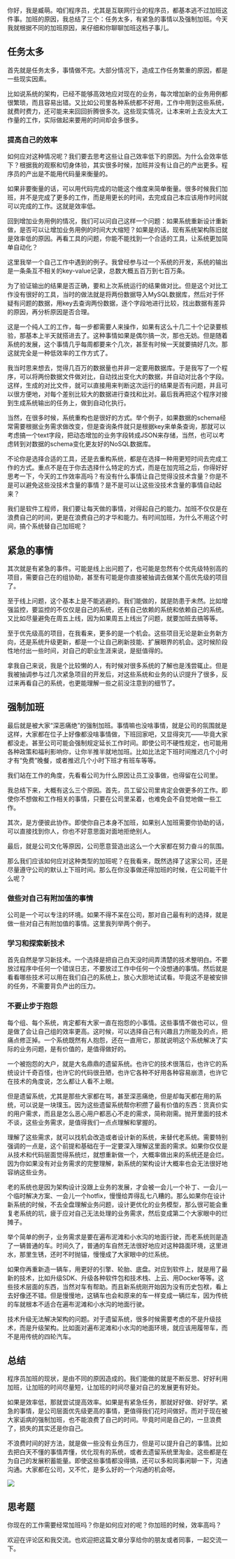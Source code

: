 你好，我是臧萌。咱们程序员，尤其是互联网行业的程序员，都基本逃不过加班这件事。加班的原因，我总结了三个：任务太多，有紧急的事情以及强制加班。今天我就根据不同的加班原因，来仔细和你聊聊加班这档子事儿。

## 任务太多

首先就是任务太多，事情做不完。大部分情况下，造成工作任务繁重的原因，都是一些现实因素。

比如说系统的架构，已经不能够高效地应对现在的业务，每次增加新的业务用例都很繁琐，而且容易出错。又比如公司里各种系统都不好用，工作中用到这些系统，就费时费力，还可能来来回回折腾很多次。这些现实情况，让本来听上去没太大工作量的工作，实际做起来要用的时间却会多很多。

### 提高自己的效率

如何应对这种情况呢？我们要去思考这些让自己效率低下的原因。为什么会效率低下？根据我的观察和切身体验，其实很多时候，加班并没有让自己的产出更多。程序员的产出是不能用代码量来衡量的。

如果非要衡量的话，可以用代码完成的功能这个维度来简单衡量。很多时候我们加班，并不是完成了更多的工作，而是用更长的时间，去完成自己本应该用作时间就可以完成的工作。这就是效率低。

回到增加业务用例的情况，我们可以问自己这样一个问题：如果系统重新设计重新做，是否可以让增加业务用例的时间大大缩短？如果是的话，现有系统架构陈旧就是效率低的原因。再看工具的问题，你能不能找到一个合适的工具，让系统更加简单自动化？

这里我举一个自己工作中遇到的例子。我曾经参与过一个系统的开发，系统的输出是一条条互不相关的key-value记录，总数大概五百万到七百万条。

为了验证输出的结果是否正确，要和上次系统运行的结果做对比。但是这个对比工作没有很好的工具，当时的做法就是将两份数据导入MySQL数据库，然后对于怀疑有问题的数据，用key去查询两份数据，逐个字段地进行比较，找出数据有差异的原因，再分析原因是否合理。

这是一个纯人工的工作，每一步都需要人来操作，如果有这么十几二十个记录要核验，那基本上半天就搭进去了。这种事情如果是偶尔搞一次，那也无妨。但是随着系统的发展，这个事情几乎每周都要来个几次，甚至有时候一天就要搞好几次。那这就完全是一种低效率的工作方式了。

我当时思来想去，觉得几百万的数据量也并非一定要用数据库。于是我写了一个程序，可以将两份数据文件做对比，自动找出变化大的数据，并自动对比各个字段。这样，生成的对比文件，就可以直接用来判断这次运行的结果是否有问题，并且可以很方便地，对每个差别比较大的数据进行查找和比对。最后我再把这个程序对接到生成系统输出的任务上，做到自动化执行。

当然，在很多时候，系统重构也是很好的方式。举个例子，如果数据的schema经常需要根据业务需求做改变，但是查询条件就只是根据key来单条查询，那就可以考虑搞一个text字段，把动态增加的业务字段转成JSON来存储，当然，也可以考虑转到对数据的schema变化更友好的NoSQL数据库。

不论你是选择合适的工具，还是去重构系统，都是在选择一种用更短时间去完成工作的方式。重点不是在于你去选择什么特定的方式，而是在加完班之后，你得好好思考一下，今天的工作效率高吗？有没有什么事情让自己觉得没技术含量？你是不是可以避免这些没技术含量的事情？是不是可以让这些没技术含量的事情自动起来？

我们是软件工程师，我们要让每天做的事情，对得起自己的能力。加班不仅仅是在浪费自己的时间，更是在浪费自己的才华和能力。有时间加班，为什么不用这个时间，搞个系统替自己加班呢？

## 紧急的事情

其次就是有紧急的事件。可能是线上出问题了，也可能是忽然有个优先级特别高的项目，需要自己在的组协助，甚至有可能是你直接被抽调去做某个高优先级的项目了。

至于线上问题，这个基本上是不能逃避的。我们能做的，就是防患于未然。比如增强监控，要监控的不仅仅是自己的系统，还有自己依赖的系统和依赖自己的系统。又比如尽量避免在周五上线，因为如果周五上线出了问题，就要加班去搞等等。

至于优先级高的项目，在我看来，更多的是一个机会。这些项目无论是新业务新方向，还是系统升级更新，都是一个让自己刷新技能、扩展眼界的机会。这时候阶段性地付出一些时间，对自己的职业生涯来说，是挺值得的。

拿我自己来说，我是个比较懒的人，有时候对很多系统的了解也是浅尝辄止。但是我被抽调参与过几次紧急项目的开发后，对这些系统和业务的认识提升了很多，反过来再看自己的系统，也更能理解一些之前没注意到的细节了。

## 强制加班

最后就是被大家“深恶痛绝”的强制加班。事情嘛也没啥事情，就是公司的氛围就是这样，大家都在位子上好像都没啥事情做，下班回家吧，又显得突兀——毕竟大家都没走。甚至公司可能会强制规定延长工作时间。即使公司不硬性规定，也可能用各种政策和福利影响你，让你半推半就地加班。比如比法定下班时间推迟几个小时才有“免费”晚餐，或者推迟几个小时下班才有班车等等。

我们站在工作的角度，先看看公司为什么原因让员工没事做，也得留在公司里。

我总结下来，大概有这么三个原因。首先，员工留公司里肯定会做更多的工作。即使你不想做和工作相关的事情，只要在公司里呆着，也难免会不自觉地做一些工作。

其次，是方便彼此协作。即使你自己本身不加班，如果别人加班需要你协助的话，可以直接找到你人，你也不好意思面对面地拒绝别人。

最后，就是公司文化等原因，公司愿意营造出这么一个大家都在努力奋斗的氛围。

那么我们应该如何应对这种类型的加班呢？在我看来，既然选择了这家公司，还是尽量遵守公司的默认上下班时间。那么在你没事做还得加班的时候，在公司能干什么呢？

### 做些对自己有附加值的事情

公司是一个可以专注的环境。如果不得不呆在公司，那对自己最有利的选择，就是做一些对自己有附加值的事情。这里我列举两个例子。

### 学习和探索新技术

首先自然是学习新技术。一个选择是把自己白天没时间弄清楚的技术整明白。不要放过程序中任何一个错误日志，不要放过工作中任何一个没想通的事情。然后就是看看哪些技术可以用在我们自己的系统上，放心大胆地试试看。毕竟这不是被安排的任务，不需要背负产出的压力。

### 不要止步于抱怨

每个组、每个系统，肯定都有大家一直在抱怨的小事情。这些事情不做也可以，但是做了会让自己组的效率更高。这时候，可以选择自己有兴趣且力所能及的点，把痛点修正掉。一个系统既然有人抱怨，还在一直用它，那就说明这个系统解决了实际的业务问题，是有价值的，是值得做好的。

一个被抱怨的大户，就是大名鼎鼎的遗留系统。也许它的技术很落后，也许它的系统设计千奇百怪，也许它的代码很丑陋，也许它各种不好用各种容易崩溃，也许它在技术的角度说，怎么都让人看不上眼。

但是遗留系统，尤其是那些大家都在骂，甚至深恶痛绝，但是却每天都在用的系统，可以说是一块璞玉。因为这些遗留系统帮你积攒了最有价值的东西：货真价实的用户需求，而且是怎么恶心用户都恶心不走的需求，简称刚需。抛开里面的技术不谈，这些业务需求，是值得我们一点点理解和掌握的。

理解了这些需求，就可以找机会改造或者设计新的系统，来替代老系统。需要特别强调的一点是，这个前提和基础在于一定要深入理解这里面的需求。如果你仅仅是从技术和代码层面觉得系统烂，就想重新做一个，大概率做出来的系统还是会烂。因为你如果没有对业务需求的完整理解，新系统的架构设计大概率也会无法很好地容纳这些业务。

老的系统也是因为架构设计没跟上业务的发展，才会被一会儿一个补丁、一会儿一个临时解决方案、一会儿一个hotfix，慢慢给弄得乱七八糟的。那么如果你在设计新系统的时候，不去全盘理解业务问题，设计更优化的业务模型，那么很可能会重复老系统的坑，疲于应对自己无法处理的业务需求，然后变成第二个大家眼中的烂摊子。

举个简单的例子，业务需求是要在遍布泥滩和小水沟的地面行驶，而老系统则是造了一辆普通的车。时间久了，普通的车自然无法很好地应对这种路面环境，这里进水，那里生锈，还时不时抛锚，慢慢成了大家眼中的烂系统。

如果你再重新造一辆车，用更好的引擎、轮胎、底盘。对应到软件上，就是用了最新的技术，比如升级SDK、升级各种软件包和技术栈、上云、用Docker等等。这些技术层面的东西，当然对车有帮助。而且新系统刚开始因为没有历史包袱，看上去好像还不错。但是慢慢地，这辆车也会和原来的车一样变成一辆烂车，因为传统的车就根本不适合在遍布泥滩和小水沟的地面行驶。

技术升级无法解决架构的问题。对于遗留系统，很多时候需要考虑的不是升级技术，而是升级架构。比如面对遍布泥滩和小水沟的地面环境，就应该用履带车，而不是用传统的四轮汽车。

## 总结

程序员加班的现状，是由不同的原因造成的。我们能做的就是不断反思、好好利用加班，让加班的时间尽量短，让加班的时间尽量对自己的发展更有好处。

如果是效率低，那就尝试提高效率。如果是有紧急任务，那就好好做、好好学。紧急的事情，是公司层面优先级更高的事情，更值得我们花时间做好。而对于现在被大家诟病的强制加班，也不能浪费了自己的时间。毕竟时间是自己的，一旦浪费了，损失的其实还是你自己。

不浪费时间的好方法，就是做一些没有业务压力，但是可以提升自己的事情。比如去把白天不懂的事情弄懂，优化现有的系统，或者去遗留系统里淘金。这些都是在为自己的发展积蓄能量。即使这些事情都没得搞，还可以多和同事闲聊一下，沟通沟通。大家都在公司，又不忙，是多么好的一个沟通的机会呀。

![](https://static001.geekbang.org/resource/image/ac/9d/ac981098d5d6d6ea224acc9ca1c3c99d.png?wh=2798%2A1876)

## 思考题

你现在的工作需要经常加班吗？你是如何应对的呢？你加班的时候，效率高吗？

欢迎在评论区和我交流。也欢迎把这篇文章分享给你的朋友或者同事，一起交流一下。